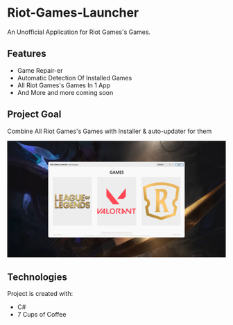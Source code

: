 # Riot-Games-Launcher
An Unofficial Application for Riot Games's Games.

## Features
* Game Repair-er
* Automatic Detection Of Installed Games
* All Riot Games's Games In 1 App
* And More and more coming soon

## Project Goal
Combine All Riot Games's Games with Installer & auto-updater for them 

![Example Picture](./Example.png)
	
## Technologies
Project is created with:
* C#
* 7 Cups of Coffee
